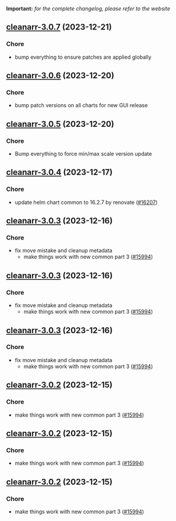 **Important:**
*for the complete changelog, please refer to the website*




## [cleanarr-3.0.7](https://github.com/truecharts/charts/compare/cleanarr-3.0.6...cleanarr-3.0.7) (2023-12-21)

### Chore

- bump everything to ensure patches are applied globally
  
  


## [cleanarr-3.0.6](https://github.com/truecharts/charts/compare/cleanarr-3.0.5...cleanarr-3.0.6) (2023-12-20)

### Chore

- bump patch versions on all charts for new GUI release
  
  


## [cleanarr-3.0.5](https://github.com/truecharts/charts/compare/cleanarr-3.0.4...cleanarr-3.0.5) (2023-12-20)

### Chore

- Bump everything to force min/max scale version update
  
  


## [cleanarr-3.0.4](https://github.com/truecharts/charts/compare/cleanarr-3.0.3...cleanarr-3.0.4) (2023-12-17)

### Chore

- update helm chart common to 16.2.7 by renovate ([#16207](https://github.com/truecharts/charts/issues/16207))
  
  


## [cleanarr-3.0.3](https://github.com/truecharts/charts/compare/cleanarr-2.0.13...cleanarr-3.0.3) (2023-12-16)

### Chore

- fix move mistake and cleanup metadata
  - make things work with new common part 3 ([#15994](https://github.com/truecharts/charts/issues/15994))
  
  


## [cleanarr-3.0.3](https://github.com/truecharts/charts/compare/cleanarr-2.0.13...cleanarr-3.0.3) (2023-12-16)

### Chore

- fix move mistake and cleanup metadata
  - make things work with new common part 3 ([#15994](https://github.com/truecharts/charts/issues/15994))
  
  


## [cleanarr-3.0.3](https://github.com/truecharts/charts/compare/cleanarr-2.0.13...cleanarr-3.0.3) (2023-12-16)

### Chore

- fix move mistake and cleanup metadata
  - make things work with new common part 3 ([#15994](https://github.com/truecharts/charts/issues/15994))
  
  


## [cleanarr-3.0.2](https://github.com/truecharts/charts/compare/cleanarr-2.0.13...cleanarr-3.0.2) (2023-12-15)

### Chore

- make things work with new common part 3 ([#15994](https://github.com/truecharts/charts/issues/15994))
  
  


## [cleanarr-3.0.2](https://github.com/truecharts/charts/compare/cleanarr-2.0.13...cleanarr-3.0.2) (2023-12-15)

### Chore

- make things work with new common part 3 ([#15994](https://github.com/truecharts/charts/issues/15994))
  
  


## [cleanarr-3.0.2](https://github.com/truecharts/charts/compare/cleanarr-2.0.13...cleanarr-3.0.2) (2023-12-15)

### Chore

- make things work with new common part 3 ([#15994](https://github.com/truecharts/charts/issues/15994))
  
  


